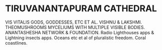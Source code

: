 # TIRUVANANTAPURAM CATHEDRAL
VIS VITALIS GODS, GODDESSES, ETC ET AL. VISHNU &amp; LAKSHMI. THEOMUSHROOMS MYCELIUMS WITH MULTIPLE VISIBLE BODIES. ANANTASHESHA NETWORK &amp; FOUNDATION. Radio Lighthouses apps &amp; Lightning insects apps. Oceans etc et al of pluralistic freedom. Coral coastlines.
